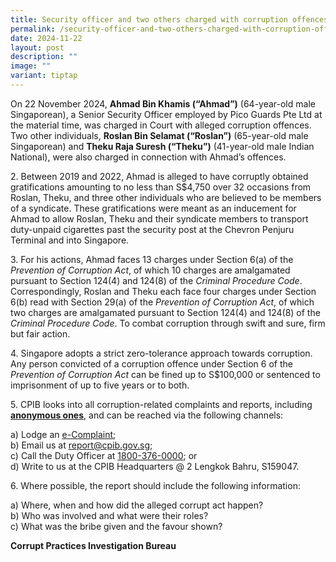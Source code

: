 ```yaml
---
title: Security officer and two others charged with corruption offences
permalink: /security-officer-and-two-others-charged-with-corruption-offences/
date: 2024-11-22
layout: post
description: ""
image: ""
variant: tiptap
---
```

<p>On 22 November 2024, <strong>Ahmad Bin Khamis (“Ahmad”)</strong> (64-year-old
male Singaporean), a Senior Security Officer employed by Pico Guards Pte
Ltd at the material time, was charged in Court with alleged corruption
offences. Two other individuals, <strong>Roslan Bin Selamat (“Roslan”)</strong> (65-year-old
male Singaporean) and <strong>Theku Raja Suresh (“Theku”)</strong> (41-year-old
male Indian National), were also charged in connection with Ahmad’s offences.</p>
<p>2. Between 2019 and 2022, Ahmad is alleged to have corruptly obtained
gratifications amounting to no less than S$4,750 over 32 occasions from
Roslan, Theku, and three other individuals who are believed to be members
of a syndicate. These gratifications were meant as an inducement for Ahmad
to allow Roslan, Theku and their syndicate members to transport duty-unpaid
cigarettes past the security post at the Chevron Penjuru Terminal and into
Singapore.</p>
<p>3. For his actions, Ahmad faces 13 charges under Section 6(a) of the <em>Prevention of Corruption Act</em>,
of which 10 charges are amalgamated pursuant to Section 124(4) and 124(8)
of the <em>Criminal Procedure Code</em>. Correspondingly, Roslan and Theku
each face four charges under Section 6(b) read with Section 29(a) of the <em>Prevention of Corruption Act</em>,
of which two charges are amalgamated pursuant to Section 124(4) and 124(8)
of the <em>Criminal Procedure Code</em>. To combat corruption through swift
and sure, firm but fair action.</p>
<p>4. Singapore adopts a strict zero-tolerance approach towards corruption.
Any person convicted of a corruption offence under Section 6 of the <em>Prevention of Corruption Act</em> can
be fined up to S$100,000 or sentenced to imprisonment of up to five years
or to both.</p>
<p>5. CPIB looks into all corruption-related complaints and reports, including <strong><u>anonymous ones</u></strong>,
and can be reached via the following channels:</p>
<p>a) Lodge an <a href="https://www.cpib.gov.sg/e-services/e-complaint-for-corrupt-conduct/" rel="noopener noreferrer nofollow" target="_blank"><u>e-Complaint</u></a>;
<br>b) Email us at <a href="mailto:report@cpib.gov.sg" rel="noopener noreferrer nofollow" target="_blank"><u>report@cpib.gov.sg</u></a>;&nbsp;
<br>c) Call the Duty Officer at <a href="tel:1800-376-0000" rel="noopener noreferrer nofollow" target="_blank"><u>1800-376-0000</u></a>; or
<br>d) Write to us at the CPIB Headquarters @ 2 Lengkok Bahru, S159047.</p>
<p>6. Where possible, the report should include the following information:</p>
<p>a) Where, when and how did the alleged corrupt act happen?
<br>b) Who was involved and what were their roles?
<br>c) What was the bribe given and the favour shown?</p>
<p><strong>Corrupt Practices Investigation Bureau</strong>
</p>